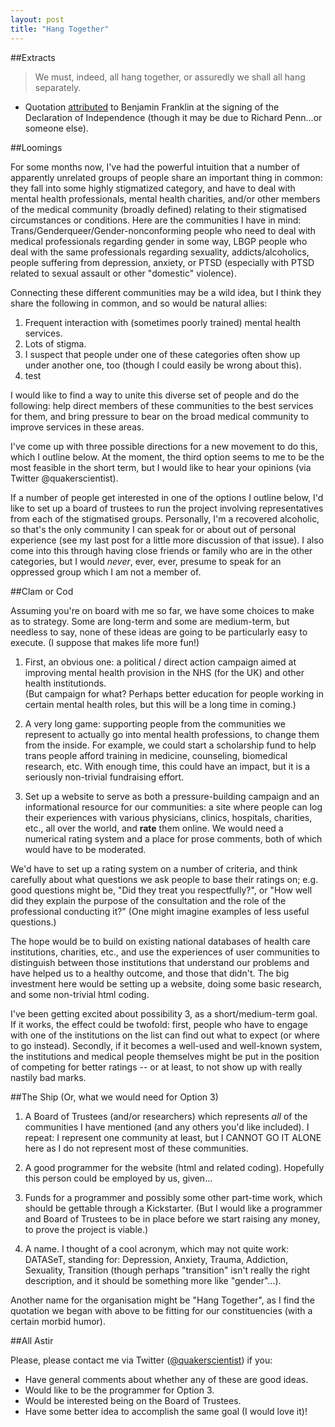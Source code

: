 ```yaml
---
layout: post
title: "Hang Together"
---
```



##Extracts

> We must, indeed, all hang together, or assuredly we shall all hang separately.  

- Quotation [attributed](http://en.wikiquote.org/wiki/Benjamin_Franklin) to Benjamin Franklin at the signing of the Declaration of Independence (though it may be due to Richard Penn...or someone else).

##Loomings

For some months now, I've had the powerful intuition that a number of apparently unrelated groups of people share an important thing in common: they fall into some highly stigmatized category, and have to deal with mental health professionals, mental health charities, and/or other members of the medical community (broadly defined) relating to their stigmatised circumstances or conditions. Here are the communities I have in mind: Trans/Genderqueer/Gender-nonconforming people who need to deal with medical professionals regarding gender in some way, LBGP people who deal with the same professionals regarding sexuality, addicts/alcoholics, people suffering from depression, anxiety, or PTSD (especially with PTSD related to sexual assault or other "domestic" violence).

Connecting these different communities may be a wild idea, but I think they share the following in common, and so would be natural allies:  

1. Frequent interaction with (sometimes poorly trained) mental health services.
1. Lots of stigma.
1. I suspect that people under one of these categories often show up under another one, too (though I could easily be wrong about this).
1. test

I would like to find a way to unite this diverse set of people and do the following: help direct members of these communities to the best services for them, and bring pressure to bear on the broad medical community to improve services in these areas.

I've come up with three possible directions for a new movement to do this, which I outline below. At the moment, the third option seems to me to be the most feasible in the short term, but I would like to hear your opinions (via Twitter @quakerscientist).

If a number of people get interested in one of the options I outline below, I'd like to set up a board of trustees to run the project involving representatives from each of the stigmatised groups. Personally, I'm a recovered alcoholic, so that's the only community I can speak for or about out of personal experience (see my last post for a little more discussion of that issue). I also come into this through having close friends or family who are in the other categories, but I would *never*, ever, ever, presume to speak for an oppressed group which I am not a member of.


##Clam or Cod


Assuming you're on board with me so far, we have some choices to make as to strategy. Some are long-term and some are medium-term, but needless to say, none of these ideas are going to be particularly easy to execute. (I suppose that makes life more fun!)

1.  First, an obvious one: a political / direct action campaign aimed at improving mental health provision in the NHS (for the UK) and other health institutionds.  
(But campaign for what? Perhaps better education for people working in certain mental health roles, but this will be a long time in coming.)

2.  A very long game: supporting people from the communities we represent to actually go into mental health professions, to change them from the inside. For example, we could start a scholarship fund to help trans people afford training in medicine, counseling, biomedical research, etc. With enough time, this could have an impact, but it is a seriously non-trivial fundraising effort.

3.  Set up a website to serve as both a pressure-building campaign and an informational resource for our communities: a site where people can log their experiences with various physicians, clinics, hospitals, charities, etc., all over the world, and **rate** them online. We would need a numerical rating system and a place for prose comments, both of which would have to be moderated.

We'd have to set up a rating system on a number of criteria, and think carefully about what questions we ask people to base their ratings on; e.g. good questions might be, "Did they treat you respectfully?", or "How well did they explain the purpose of the consultation and the role of the professional conducting it?"
(One might imagine examples of less useful questions.)

The hope would be to build on existing national databases of health care institutions, charities, etc., and use the experiences of user communities to distinguish between those institutions that understand our problems and have helped us to a healthy outcome, and those that didn't. The big investment here would be setting up a website, doing some basic research, and some non-trivial html coding.

I've been getting excited about possibility 3, as a short/medium-term goal. If it works, the effect could be twofold: first, people who have to engage with one of the institutions on the list can find out what to expect (or where to go instead). Secondly, if it becomes a well-used and well-known system, the institutions and medical people themselves might be put in the position of competing for better ratings -- or at least, to not show up with really nastily bad marks.


##The Ship (Or, what we would need for Option 3)

1. A Board of Trustees (and/or researchers) which represents *all* of the communities I have mentioned (and any others you'd like included). I repeat: I represent one community at least, but I CANNOT GO IT ALONE here as I do not represent most of these communities.

2. A good programmer for the website (html and related coding). Hopefully this person could be employed by us, given...

3. Funds for a programmer and possibly some other part-time work, which should be gettable through a Kickstarter. (But I would like a programmer and Board of Trustees to be in place before we start raising any money, to prove the project is viable.)

4. A name. I thought of a cool acronym, which may not quite work: DATASeT, standing for: Depression, Anxiety, Trauma, Addiction, Sexuality, Transition (though perhaps "transition" isn't really the right description, and it should be something more like "gender"...).

Another name for the organisation might be "Hang Together", as I find the quotation we began with above to be fitting for our constituencies (with a certain morbid humor).

##All Astir

Please, please contact me via Twitter ([@quakerscientist](https://twitter.com/quakerscientist)) if you:  

* Have general comments about whether any of these are good ideas.
* Would like to be the programmer for Option 3.
* Would be interested being on the Board of Trustees.
* Have some better idea to accomplish the same goal (I would love it)!

